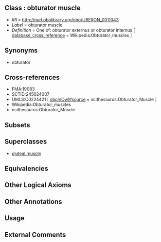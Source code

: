 
## Class : obturator muscle

 * *IRI* = http://purl.obolibrary.org/obo/UBERON_0011043
 * *Label* = obturator muscle
 * *Definition* = One of: obturator externus or obturator internus [ [database_cross_reference](../../ef/oboInOwl#hasDbXref.md) = Wikipedia:Obturator_muscles ]

## Synonyms

 * obturator

## Cross-references

 * FMA:19083
 * SCTID:245024007
 * UMLS:C0224421 [ [oboInOwl#source](../../ce/oboInOwl#source.md) = ncithesaurus:Obturator_Muscle ]
 * Wikipedia:Obturator_muscles
 * ncithesaurus:Obturator_Muscle

## Subsets


## Superclasses

 * [gluteal muscle](../../UBERON/00/UBERON_0002000.md)

## Equivalencies


## Other Logical Axioms


## Other Annotations


## Usage


## External Comments

